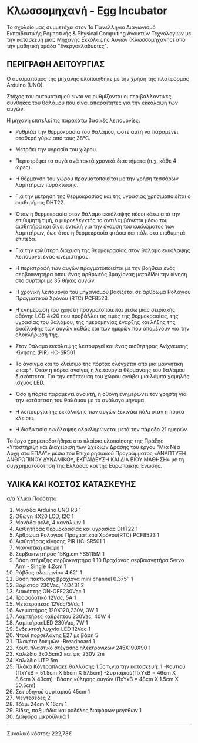 # Κλωσσομηχανή - Egg Incubator

Το σχολείο μας συμμετέχει στον 1ο Πανελλήνιο Διαγωνισμό Εκπαιδευτικής Ρομποτικής & Physical Computing Ανοικτών Τεχνολογιών 
με την κατασκευή μιας Μηχανής Εκκόλαψης Αυγών (Κλωσσομηχανής) από την μαθητική ομάδα "Ενεργοκλαδυετές". 

ΠΕΡΙΓΡΑΦΗ ΛΕΙΤΟΥΡΓΙΑΣ
-----------------------------------------------------------------------------------
Ο αυτοματισμός της μηχανής υλοποιήθηκε με την χρήση της πλατφόρμας Arduino (UNO). 

Στόχος του αυτοματισμού είναι να ρυθμίζονται οι περιβαλλοντικές συνθήκες του θαλάμου που είναι απαραίτητες για την εκκόλαψη των αυγών. 

Η μηχανή επιτελεί τις παρακάτω βασικές λειτουργίες: 

- Ρυθμίζει την θερμοκρασία του θαλάμου, ώστε αυτή να παραμένει σταθερή γύρω από τους 38°C. 
- Μετράει την υγρασία του χώρου.
- Περιστρέφει τα αυγά  ανά τακτά χρονικά διαστήματα (π.χ. κάθε 4 ώρες).

- Η θέρμανση του χώρου πραγματοποιείται με την χρήση τεσσάρων λαμπτήρων πυράκτωσης. 
- Για την μέτρηση της θερμοκρασίας και της υγρασίας χρησιμοποιείται o αισθητήρας DHT22. 
- Όταν η θερμοκρασία στον θάλαμο εκκόλαψης πέσει κάτω από την επιθυμητή τιμή, ο μικροελεγκτής το αντιλαμβάνεται μέσω του αισθητήρα και δίνει εντολή για την έναυση του κυκλώματος των λαμπτήρων, έως ότου η θερμοκρασία φτάσει και πάλι στα επιθυμητά επίπεδα. 
- Για την καλύτερη διάχυση της θερμοκρασίας στον θάλαμο εκκόλαψης λειτουργεί ένας ανεμιστήρας. 
- Η περιστροφή των αυγών πραγματοποιείται με την βοήθεια ενός σερβοκινητήρα όπου ένας αρθρωτός βραχίονας μεταδίδει την κίνηση στο συρτάρι με 35 θήκες αυγών.
- Η χρονική λειτουργία του μηχανισμού βασίζεται σε άρθρωμα Ρολογιού Πραγματικού Χρόνου (RTC) PCF8523.

- Η ενημέρωση του χρήστη πραγματοποιείται μέσω μιας σειριακής οθόνης LCD 4x20 που προβάλλει τις τιμές της θερμοκρασίας, της υγρασίας του θαλάμου, της ημερομηνίας έναρξης και λήξης της εκκόλαψης των αυγών καθώς και των ημερών που απομένουν για την ολοκλήρωση της.
- Στον θάλαμο εκκόλαψης λειτουργεί και ένας αισθητήρας Ανίχνευσης Κίνησης (PIR) HC-SR501. 
- Το άνοιγμα και το κλείσιμο της πόρτας ελέγχεται από μια μαγνητική επαφή. Όταν η πόρτα ανοίγει, η λειτουργία θέρμανσης του θαλάμου διακόπτεται. Για την επόπτευση του χώρου ανάβει μια λάμπα χαμηλής ισχύος LED. 
- Όσο η πόρτα παραμένει ανοικτή, η οθόνη ενημερώνει τον χρήστη για την κατάσταση του θαλάμου με το ανάλογο μήνυμα.
- Η λειτουργία της εκκόλαψης των αυγών ξεκινάει πάλι όταν η πόρτα κλείσει.
- Η διαδικασία εκκόλαψης ολοκληρώνεται μετά την πάροδο 21 ημερών.

Το έργο χρηματοδοτήθηκε στο πλαίσιο υλοποίησης της Πράξης «Υποστήριξη και Διαχείριση των Σχεδίων Δράσης του έργου "Μια Νέα Αρχή στα ΕΠΑΛ"» μέσω του Επιχειρησιακού Προγράμματος «ΑΝΑΠΤΥΞΗ ΑΝΘΡΩΠΙΝΟΥ ΔΥΝΑΜΙΚΟΥ, ΕΚΠΑΙΔΕΥΣΗ ΚΑΙ ΔΙΑ ΒΙΟΥ ΜΑΘΗΣΗ» με τη συγχρηματοδότηση της Ελλάδας και της Ευρωπαϊκής Ένωσης.

ΥΛΙΚΑ ΚΑΙ ΚΟΣΤΟΣ ΚΑΤΑΣΚΕΥΗΣ
--------------------------------------------------------------------------------------
α/α  Υλικά     				                                         Ποσότητα 
1.  Μονάδα Arduino UNO R3   				                            1
2.  Οθώνη 4X20 LCD, I2C      				                           1
3.  Μονάδα ρελέ, 4 καναλιών   				                          1
4.  Αισθητήρας θερμοκρασίας και υγρασίας DHT22   	          1
5.  Άρθρωμα Ρολογιού Πραγματικού Χρόνου(RTC) PCF8523  	     1
6.  Αισθητήρας κίνησης PIR HC-SR501 			                     1
7.  Μαγνητική επαφή  					                                  1
8.  Σερβοκινητήρας 15Kg.cm FS5115M 			                      1
9.  Βάση στήριξης σερβοκινητήρα 			                         1
10  Βραχίονας σερβοκινητήρα Servo Arm - Single 4.2cm  	     1
11. Ράβδος αλουμινίου 4.62’’ 				                           1
12. Βάση πάκτωσης βραχίονα mini channel 0.375’’		           1
13. Βαρίστορ 230Vac, 14D431 				                            2
14. Διακόπτης ON-OFF230Vac 				                             1
15. Τροφοδοτικό 12Vdc, 5A 				                              1
16. Μετατροπέας 12Vdc/5Vdc 				                             1
17. Ανεμιστήρας 120X120,230V, 3W 			                        1
18. Λαμπτήρες καθρέπτου 230Vac, 40W 			                     4
19. ΛαμπτήραςLED 230Vac, 7W 				                            1
20. Ενδεικτική λυχνία LED 12Vdc 			                         1
21. Ντουί πορσελάνης Ε27 με βάση 			                        5
22. Πλακέτα δοκιμών -Breadboard 			                         1
23. Κουτί πλαστικό στέγασης ηλεκτρονικών 245Χ190Χ90 	       1
24. Καλώδιο 3x0.5cm2 και φις 230V 			                       2m
25. Καλώδιο UTP 					                                       5m
26. Πλάκα Κόντραπλακέ θαλλάσης 1.5cm,για την κατασκευή:	    1
 -Κουτιού (ΠxYxΒ = 51.5cm X 55cm X 57.5cm)
 -Συρταριού(ΠxYxΒ = 46cm X 8.6cm X 43cm)
 -Βάσης κύλησης αυγών (ΠxYxΒ = 48cm X 1.5cm X 50.5cm)
27. Σετ οδηγού συρταριού 45cm 				                          1 
28. Μεντεσέδες 						                                       2
29. Τζάμι 24cm X 16cm 					                                 1
30. Βίδες, παξιμάδια και ροδέλες διαφόρων μεγεθών	          1
31. Διάφορα μικροϋλικά					                                 1

-----------------------------------------------------------
Συνολικό κόστος: 222,78€
